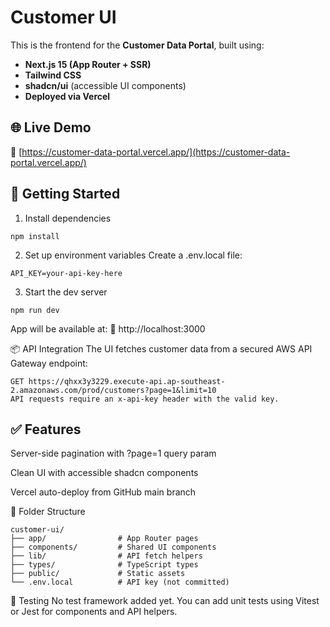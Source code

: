 # Customer UI

This is the frontend for the **Customer Data Portal**, built using:

- **Next.js 15 (App Router + SSR)**
- **Tailwind CSS**
- **shadcn/ui** (accessible UI components)
- **Deployed via Vercel**


## 🌐 Live Demo

🔗 [https://customer-data-portal.vercel.app/](https://customer-data-portal.vercel.app/)



## 🔧 Getting Started

1. Install dependencies

```
npm install
```

2. Set up environment variables
Create a .env.local file:

```
API_KEY=your-api-key-here
```

3. Start the dev server
```
npm run dev
```

App will be available at:
📍 http://localhost:3000

📦 API Integration
The UI fetches customer data from a secured AWS API Gateway endpoint:
```
GET https://qhxx3y3229.execute-api.ap-southeast-2.amazonaws.com/prod/customers?page=1&limit=10
API requests require an x-api-key header with the valid key.
```

## ✅ Features

Server-side pagination with ?page=1 query param

Clean UI with accessible shadcn components

Vercel auto-deploy from GitHub main branch

📁 Folder Structure
```
customer-ui/
├── app/                # App Router pages
├── components/         # Shared UI components
├── lib/                # API fetch helpers
├── types/              # TypeScript types
├── public/             # Static assets
└── .env.local          # API key (not committed)
```

🧪 Testing
No test framework added yet.
You can add unit tests using Vitest or Jest for components and API helpers.